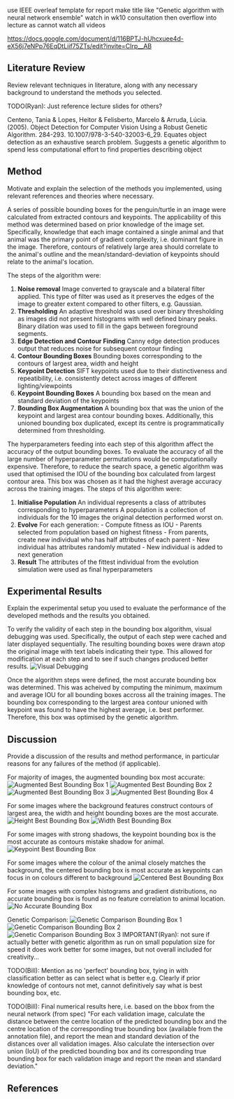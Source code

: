 <!-- SPDX-License-Identifier: zlib-acknowledgement -->
use IEEE overleaf template for report
make title like "Genetic algorithm with neural network ensemble"
watch in wk10 consultation then overflow into lecture as cannot watch all videos

https://docs.google.com/document/d/116BPTJ-hUhcxuee4d-eX56j7eNPp76EqDtLiif75ZTs/edit?invite=CIrp__AB

## Literature Review
Review relevant techniques in literature, along with any necessary
background to understand the methods you selected.

TODO(Ryan): Just reference lecture slides for others?

Centeno, Tania & Lopes, Heitor & Felisberto, Marcelo & Arruda, Lúcia. (2005). Object Detection for Computer Vision Using a Robust Genetic Algorithm. 284-293. 10.1007/978-3-540-32003-6_29. 
Equates object detection as an exhaustive search problem. 
Suggests a genetic algorithm to spend less computational effort to find properties describing object

## Method
Motivate and explain the selection of the methods you implemented, using
relevant references and theories where necessary.

A series of possible bounding boxes for the penguin/turtle in an image were calculated from extracted contours and keypoints. 
The applicability of this method was determined based on prior knowledge of the image set.
Specifically, knowledge that each image contained a single animal and that animal was the primary point of gradient complexity, i.e. dominant figure in the image.
Therefore, contours of relatively large area should correlate to the animal's outline and the mean/standard-deviation of keypoints should relate to the animal's location.

The steps of the algorithm were:
  1. **Noise removal**
  Image converted to grayscale and a bilateral filter applied.
  This type of filter was used as it preserves the edges of the image to greater extent compared to other filters, e.g. Gaussian.
  2. **Thresholding**
  An adaptive threshold was used over binary thresholding as images did not present histograms with well defined binary peaks. 
  Binary dilation was used to fill in the gaps between foreground segments.
  3. **Edge Detection and Contour Finding**
  Canny edge detection produces output that reduces noise for subsequent contour finding
  5. **Contour Bounding Boxes**
  Bounding boxes corresponding to the contours of largest area, width and height
  6. **Keypoint Detection**
  SIFT keypoints used due to their distinctiveness and repeatibility, i.e. consistently detect across images of different lighting/viewpoints
  7. **Keypoint Bounding Boxes**
  A bounding box based on the mean and standard deviation of the keypoints
  8. **Bounding Box Augmentation**
  A bounding box that was the union of the keypoint and largest area contour bounding boxes.
  Additionally, this unioned bounding box duplicated, except its centre is programmatically determined from thresholding. 

The hyperparameters feeding into each step of this algorithm affect the accuracy of the output bounding boxes.
To evaluate the accuracy of all the large number of hyperparameter permutations would be computationally expensive.
Therefore, to reduce the search space, a genetic algorithm was used that optimised the IOU of the bounding box calculated from largest contour area.
This box was chosen as it had the highest average accuracy across the training images.
The steps of this algorithm were:
  1. **Initialise Population**
  An individual represents a class of attributes corresponding to hyperparameters
  A population is a collection of individuals for the 10 images the original detection performed worst on.
  2. **Evolve**
    For each generation:
    - Compute fitness as IOU 
    - Parents selected from population based on highest fitness
    - From parents, create new individual who has half attributes of each parent
    - New individual has attributes randomly mutated
    - New individual is added to next generation
  3. **Result**
  The attributes of the fittest individual from the evolution simulation were used as final hyperparameters
  

## Experimental Results
Explain the experimental setup you used to evaluate the
performance of the developed methods and the results you obtained.

To verify the validity of each step in the bounding box algorithm, visual debugging was used.
Specifically, the output of each step were cached and later displayed sequentially.
The resulting bounding boxes were drawn atop the original image with text labels indicating their type.
This allowed for modification at each step and to see if such changes produced better results.
![Visual Debugging](visual-debugging.png)

Once the algorithm steps were defined, the most accurate bounding box was determined.
This was acheived by computing the minimum, maximum and average IOU for all bounding boxes accross all the training images.
The bounding box corresponding to the largest area contour unioned with keypoint was found to have the highest average, i.e. best performer.
Therefore, this box was optimised by the genetic algorithm.

## Discussion
Provide a discussion of the results and method performance, in particular
reasons for any failures of the method (if applicable).

For majority of images, the augmented bounding box most accurate:
![Augmented Best Bounding Box 1](aug1.png)
![Augmented Best Bounding Box 2](aug2.png)
![Augmented Best Bounding Box 3](aug3.png)
![Augmented Best Bounding Box 4](aug4.png)

For some images where the background features construct contours of largest area, the width and height bounding boxes are the most accurate.
![Height Best Bounding Box](height.png)
![Width Best Bounding Box](width.png)

For some images with strong shadows, the keypoint bounding box is the most accurate as contours mistake shadow for animal.
![Keypoint Best Bounding Box](keypoint.png)

For some images where the colour of the animal closely matches the background, the centered bounding box is most accurate as keypoints can focus in on colours different to background 
![Centered Best Bounding Box](centered.png)

For some images with complex histograms and gradient distributions, no accurate bounding box is found as no feature correlation to animal location.
![No Accurate Bounding Box](no-accurate.png)

Genetic Comparison:
![Genetic Comparison Bounding Box 1](comparison1.png)
![Genetic Comparison Bounding Box 2](comparison2.png)
![Genetic Comparison Bounding Box 3](comparison3.png)
IMPORTANT(Ryan): not sure if actually better with genetic algorithm as run on small population size for speed
it does work better for some images, but not overall
included for creativity...

TODO(Bill): Mention as no 'perfect' bounding box, tying in with classification better as can select what is better
e.g. Clearly if prior knowledge of contours not met, cannot definitively say what is best bounding box, etc.

TODO(Bill): Final numerical results here, i.e. based on the bbox from the neural network
(from spec)
"For each validation image, calculate the distance between the centre
location of the predicted bounding box and the centre location of the corresponding true
bounding box (available from the annotation file), and report the mean and standard deviation
of the distances over all validation images. Also calculate the intersection over union (IoU) of
the predicted bounding box and its corresponding true bounding box for each validation image
and report the mean and standard deviation."


## References
